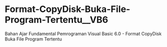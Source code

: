 # Format-CopyDisk-Buka-File-Program-Tertentu__VB6
Bahan Ajar Fundamental Pemrograman Visual Basic 6.0 - Format CopyDisk Buka File Program Tertentu

